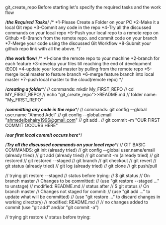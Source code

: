 git_create_repo
Before starting let's specify the required tasks and the work flow

/*********the Required Tasks*********/
/*
*1-Please Create a Folder on your PC
*2-Make it a local Git repo
*3-Commit any code in the repo
*4-Try all the discussed commands on your local repo
*5-Push your local repo to a remote repo on Github
*6-Branch from the remote repo. and commit code on your branch
*7-Merge your code using the discussed Git Workflow
*8-Submit your github repo link with all the above.
*/

/********the work flow********/
/*
*1-clone the remote repo to your machine
*2-branch for each feature
*3-develop your files till reaching the end of development (EOD)
*4-update your local master by pulling from the remote repo
*5-merge local master to feature branch
*6-merge feature branch into local master
*7-push local master to the cloud(remote repo)
*/

/***********creating a folder************/
// commands: mkdir My_FIRST_REPO
//		cd MY_FIRST_REPO/
//		echo "git_create_repo">>README.md
// folder name: "My_FIRST_REPO"

/***********committing any code in the repo************/
// commands: git config --global user.name "Ahmed Adel"
//		git config --global.email "ahmedelbehairy1996@gmail.com"
//		git add .
//		git commit -m "OUR FIRST COMMIT OCCURS HERE"

/***********our first local commit occurs here************/

/***********Try all the discussed commands on your local repo************/
// GIT BASIC COMMANDS: git init (already tried)
//		       git config --global user.name/email (already tried)
//		       git add (already tried)
//		       git commit -m (already tried)
//		       git restored <file name> 
//		       git restored --staged <file name>
//		       git branch <branch name>
//		       git checkout <branch name>
//		       git revert <commit name>
//		       git status (already tried)
//		       git log (already tried)
//		       git clone <repo URL>
//		       git push/pull

// trying git restore --staged <file name>
//	 status before trying:
//		$ git status
//		On branch master
//		Changes to be committed:
//		  (use "git restore --staged <file>..." to unstage)
//		        modified:   README.md
//	status after
//		$ git status
//		On branch master
//		Changes not staged for commit:
//		  (use "git add <file>..." to update what will be committed)
//		  (use "git restore <file>..." to discard changes in working directory)
//		        modified:   README.md
//
//		no changes added to commit (use "git add" and/or "git commit -a")

// trying git restore <file name>
//       status before trying:

